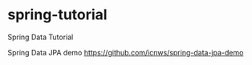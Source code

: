 # spring-tutorial
Spring Data Tutorial

Spring Data JPA demo https://github.com/icnws/spring-data-jpa-demo
    

